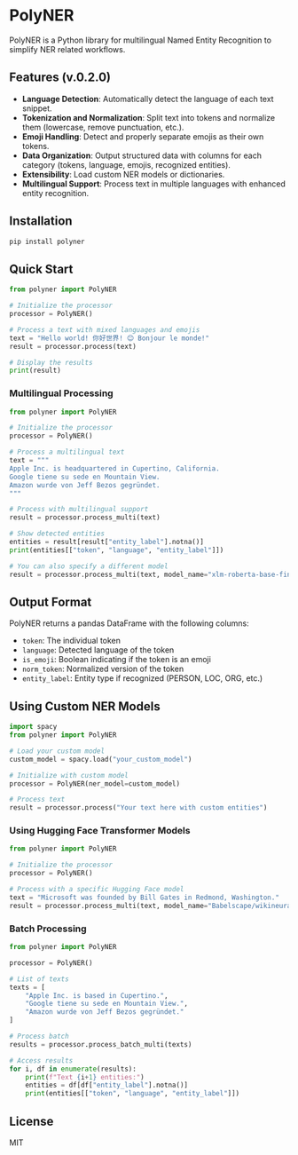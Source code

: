 # PolyNER

PolyNER is a Python library for multilingual Named Entity Recognition to simplify NER related workflows.

## Features (v.0.2.0)

- **Language Detection**: Automatically detect the language of each text snippet.
- **Tokenization and Normalization**: Split text into tokens and normalize them (lowercase, remove punctuation, etc.).
- **Emoji Handling**: Detect and properly separate emojis as their own tokens.
- **Data Organization**: Output structured data with columns for each category (tokens, language, emojis, recognized entities).
- **Extensibility**: Load custom NER models or dictionaries.
- **Multilingual Support**: Process text in multiple languages with enhanced entity recognition.

## Installation

```bash
pip install polyner
```

## Quick Start

```python
from polyner import PolyNER

# Initialize the processor
processor = PolyNER()

# Process a text with mixed languages and emojis
text = "Hello world! 你好世界! 😊 Bonjour le monde!"
result = processor.process(text)

# Display the results
print(result)
```

### Multilingual Processing

```python
from polyner import PolyNER

# Initialize the processor
processor = PolyNER()

# Process a multilingual text
text = """
Apple Inc. is headquartered in Cupertino, California.
Google tiene su sede en Mountain View.
Amazon wurde von Jeff Bezos gegründet.
"""

# Process with multilingual support
result = processor.process_multi(text)

# Show detected entities
entities = result[result["entity_label"].notna()]
print(entities[["token", "language", "entity_label"]])

# You can also specify a different model
result = processor.process_multi(text, model_name="xlm-roberta-base-finetuned-panx-all")
```

## Output Format

PolyNER returns a pandas DataFrame with the following columns:

- `token`: The individual token
- `language`: Detected language of the token
- `is_emoji`: Boolean indicating if the token is an emoji
- `norm_token`: Normalized version of the token
- `entity_label`: Entity type if recognized (PERSON, LOC, ORG, etc.)

## Using Custom NER Models

```python
import spacy
from polyner import PolyNER

# Load your custom model
custom_model = spacy.load("your_custom_model")

# Initialize with custom model
processor = PolyNER(ner_model=custom_model)

# Process text
result = processor.process("Your text here with custom entities")
```

### Using Hugging Face Transformer Models

```python
from polyner import PolyNER

# Initialize the processor
processor = PolyNER()

# Process with a specific Hugging Face model
text = "Microsoft was founded by Bill Gates in Redmond, Washington."
result = processor.process_multi(text, model_name="Babelscape/wikineural-multilingual-ner")
```

### Batch Processing

```python
from polyner import PolyNER

processor = PolyNER()

# List of texts
texts = [
    "Apple Inc. is based in Cupertino.",
    "Google tiene su sede en Mountain View.",
    "Amazon wurde von Jeff Bezos gegründet."
]

# Process batch
results = processor.process_batch_multi(texts)

# Access results
for i, df in enumerate(results):
    print(f"Text {i+1} entities:")
    entities = df[df["entity_label"].notna()]
    print(entities[["token", "language", "entity_label"]])
```

## License

MIT
